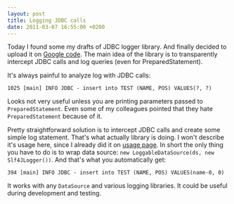 ```yaml
---
layout: post
title: Logging JDBC calls
date: 2011-03-07 16:55:00 +0200
---
```

Today I found some my drafts of JDBC logger library. And finally decided to upload it on [Google code][1]. The main idea of the library is to transparently intercept JDBC calls and log queries (even for PreparedStatement).

<a name="more" />

It's always painful to analyze log with JDBC calls:

	1025 [main] INFO JDBC - insert into TEST (NAME, POS) VALUES(?, ?)

Looks not very useful unless you are printing parameters passed to `PreparedStatement`. Even some of my colleagues pointed that they hate `PreparedStatement` because of it.

Pretty straightforward solution is to intercept JDBC calls and create some simple log statement. That\'s what actually library is doing. I won\'t describe it\'s usage here, since I already did it on [usage page][2]. In short the only thing you have to do is to wrap data source: `new LoggableDataSource(ds, new Slf4JLogger())`. And that\'s what you automatically get:

	394 [main] INFO JDBC - insert into TEST (NAME, POS) VALUES(name-0, 0)

It works with any `DataSource` and various logging libraries. It could be useful during development and testing.

[1]: http://code.google.com/p/jdbc-logger/
[2]: http://code.google.com/p/jdbc-logger/wiki/Usage

